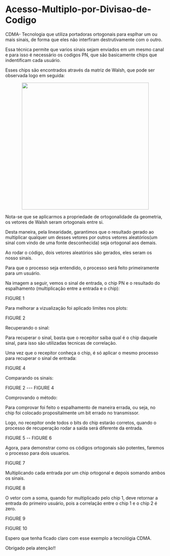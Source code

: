 # Acesso-Multiplo-por-Divisao-de-Codigo
 CDMA- Tecnologia que utiliza portadoras ortogonais para esplhar um ou mais sinais, de forma que eles não interfiram destrutivamente com o outro.

 Essa técnica permite que varios sinais sejam enviados em um mesmo canal e para isso é necessário os codigos PN, que são basicamente chips que indentificam cada usuário. 
 
 Esses chips são encontrados através da matriz de Walsh, que pode ser observada logo em seguida:

<div align="center">
<img src="https://user-images.githubusercontent.com/95134472/210793466-a99855a8-9c97-40f4-83ae-733744a2d038.png" width="400px" />
</div>

 Nota-se que se aplicarmos a propriedade de ortogonalidade da geometria, os vetores de Walsh seram ortogonais entre si.
 
 Desta maneira, pela linearidade, garantimos que o resultado gerado ao multiplicar qualquer um desses vetores por outros vetores aleatórios(um sinal com vindo de uma fonte desconhecida) seja ortogonal aos demais. 
 
Ao rodar o código, dois vetores aleatórios são gerados, eles seram os nosso sinais.

Para que o processo seja entendido, o processo será feito primeiramente para um usuário.

Na imagem a seguir, vemos o sinal de entrada, o chip PN e o resultado do espalhamento (multiplicação entre a entrada e o chip):

FIGURE 1

Para melhorar a vizualização foi aplicado limites nos plots:

FIGURE 2

Recuperando o sinal:

Para recuperar o sinal, basta que o recepitor saiba qual é o chip daquele sinal, para isso são utilizadas tecnicas de correlação.

Uma vez que o recepitor conheça o chip, é só aplicar o mesmo processo para recuperar o sinal de entrada:

FIGURE 4

Comparando os sinais:

FIGURE 2 --- FIGURE 4

Comprovando o método:

Para comprovar foi feito o espalhamento de maneira errada, ou seja, no chip foi colocado propositalmente um bit errado no transmissor.

Logo, no recepitor onde todos o bits do chip estarão corretos, quando o processo de recuperação rodar a saída será diferente da entrada.

FIGURE 5 -- FIGURE 6

Agora, para demonstrar como os códigos ortogonais são potentes, faremos o processo para dois usuarios.

FIGURE 7

Multiplicando cada entrada por um chip ortogonal e depois somando ambos os sinais.

FIGURE 8 

O vetor com a soma, quando for multiplicado pelo chip 1, deve retornar a entrada do primeiro usuário, pois a correlação entre o chip 1 e o chip 2 é zero.

FIGURE 9

FIGURE 10

Espero que tenha ficado claro com esse exemplo a tecnológia CDMA.

Obrigado pela atenção!!



